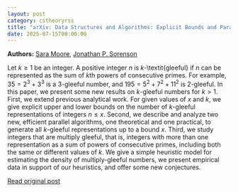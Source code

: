 ```yaml
---
layout: post
category: cstheoryrss
title: "arXiv: Data Structures and Algorithms: Explicit Bounds and Parallel Algorithms for Counting Multiply Gleeful"
date: 2025-07-15T00:00:00
---
```


**Authors:** [Sara Moore](https://dblp.uni-trier.de/search?q=Sara+Moore), [Jonathan P. Sorenson](https://dblp.uni-trier.de/search?q=Jonathan+P.+Sorenson)

Let $k\ge 1$ be an integer. A positive integer $n$ is $k$-\textit{gleeful} if
$n$ can be represented as the sum of $k$th powers of consecutive primes. For
example, $35=2^3+3^3$ is a $3$-gleeful number, and $195=5^2+7^2+11^2$ is
$2$-gleeful. In this paper, we present some new results on $k$-gleeful numbers
for $k>1$.
First, we extend previous analytical work. For given values of $x$ and $k$,
we give explicit upper and lower bounds on the number of $k$-gleeful
representations of integers $n\le x$.
Second, we describe and analyze two new, efficient parallel algorithms, one
theoretical and one practical, to generate all $k$-gleeful representations up
to a bound $x$.
Third, we study integers that are multiply gleeful, that is, integers with
more than one representation as a sum of powers of consecutive primes,
including both the same or different values of $k$. We give a simple heuristic
model for estimating the density of multiply-gleeful numbers, we present
empirical data in support of our heuristics, and offer some new conjectures.

[Read original post](http://arxiv.org/abs/2507.09012v1)
